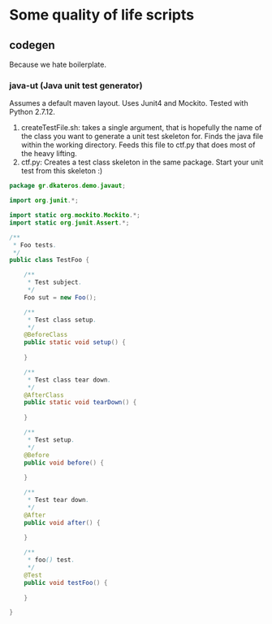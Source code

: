 # Some quality of life scripts
## codegen
Because we hate boilerplate.
### java-ut (Java unit test generator)
Assumes a default maven layout. Uses Junit4 and Mockito. Tested with Python 2.7.12.
1. createTestFile.sh: takes a single argument, that is hopefully the name of the class you want to generate a unit test skeleton for. Finds the java file within the working directory. Feeds this file to ctf.py that does most of the heavy lifting.
1. ctf.py: Creates a test class skeleton in the same package. Start your unit test from this skeleton :)

```java
package gr.dkateros.demo.javaut;

import org.junit.*;

import static org.mockito.Mockito.*;
import static org.junit.Assert.*;

/**
 * Foo tests.
 */
public class TestFoo {

	/**
	 * Test subject.
	 */
	Foo sut = new Foo();

	/**
	 * Test class setup.
	 */
	@BeforeClass
	public static void setup() {
		
	}

	/**
	 * Test class tear down.
	 */
	@AfterClass
	public static void tearDown() {
		
	}

	/**
	 * Test setup.
	 */
	@Before
	public void before() {
		
	}

	/**
	 * Test tear down.
	 */
	@After
	public void after() {
		
	}

	/**
	 * foo() test.
	 */
	@Test
	public void testFoo() {
		
	}

} 
```
